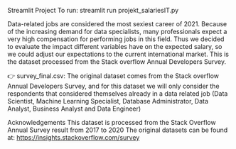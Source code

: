 Streamlit Project
To run: streamlit run projekt_salariesIT.py 

Data-related jobs are considered the most sexiest career of 2021. Because of the increasing demand for data specialists, many professionals expect a
very high compensation for performing jobs in this field. Thus we decided to evaluate the impact different variables have on the expected salary, so we could adjust our expectations to the current international market. This is the dataset processed from the Stack overflow Annual Developers Survey.

👉 survey_final.csv:
The original dataset comes from the Stack overflow Annual Developers Survey, and for this dataset we will only consider the respondents that considered themselves already in a data related job (Data Scientist, Machine Learning Specialist, Database Administrator, Data Analyst, Business Analyst and Data Engineer)

Acknowledgements
This dataset is processed from the Stack Overflow Annual Survey result from 2017 to 2020
The original datasets can be found at: https://insights.stackoverflow.com/survey

